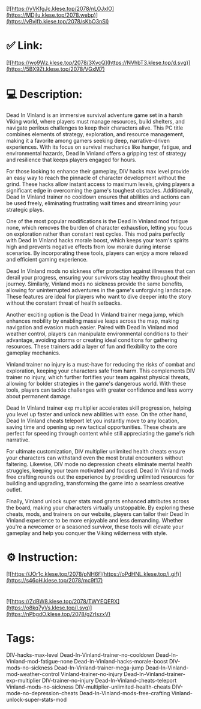 [![https://yVKfgJc.klese.top/2078/nLOJxlO](https://MDjIu.klese.top/2078.webp)](https://vBvjfb.klese.top/2078/sKbO3nSI)
# ✅ Link:
[![https://wo9Wz.klese.top/2078/3XvcQ](https://NVhbT3.klese.top/d.svg)](https://5BX9Zt.klese.top/2078/VGxM7)
# 💻 Description:
Dead In Vinland is an immersive survival adventure game set in a harsh Viking world, where players must manage resources, build shelters, and navigate perilous challenges to keep their characters alive. This PC title combines elements of strategy, exploration, and resource management, making it a favorite among gamers seeking deep, narrative-driven experiences. With its focus on survival mechanics like hunger, fatigue, and environmental hazards, Dead In Vinland offers a gripping test of strategy and resilience that keeps players engaged for hours.



For those looking to enhance their gameplay, DIV hacks max level provide an easy way to reach the pinnacle of character development without the grind. These hacks allow instant access to maximum levels, giving players a significant edge in overcoming the game's toughest obstacles. Additionally, Dead In Vinland trainer no cooldown ensures that abilities and actions can be used freely, eliminating frustrating wait times and streamlining your strategic plays.



One of the most popular modifications is the Dead In Vinland mod fatigue none, which removes the burden of character exhaustion, letting you focus on exploration rather than constant rest cycles. This mod pairs perfectly with Dead In Vinland hacks morale boost, which keeps your team's spirits high and prevents negative effects from low morale during intense scenarios. By incorporating these tools, players can enjoy a more relaxed and efficient gaming experience.



Dead In Vinland mods no sickness offer protection against illnesses that can derail your progress, ensuring your survivors stay healthy throughout their journey. Similarly, Vinland mods no sickness provide the same benefits, allowing for uninterrupted adventures in the game's unforgiving landscape. These features are ideal for players who want to dive deeper into the story without the constant threat of health setbacks.



Another exciting option is the Dead In Vinland trainer mega jump, which enhances mobility by enabling massive leaps across the map, making navigation and evasion much easier. Paired with Dead In Vinland mod weather control, players can manipulate environmental conditions to their advantage, avoiding storms or creating ideal conditions for gathering resources. These trainers add a layer of fun and flexibility to the core gameplay mechanics.



Vinland trainer no injury is a must-have for reducing the risks of combat and exploration, keeping your characters safe from harm. This complements DIV trainer no injury, which further fortifies your team against physical threats, allowing for bolder strategies in the game's dangerous world. With these tools, players can tackle challenges with greater confidence and less worry about permanent damage.



Dead In Vinland trainer exp multiplier accelerates skill progression, helping you level up faster and unlock new abilities with ease. On the other hand, Dead In Vinland cheats teleport let you instantly move to any location, saving time and opening up new tactical opportunities. These cheats are perfect for speeding through content while still appreciating the game's rich narrative.



For ultimate customization, DIV multiplier unlimited health cheats ensure your characters can withstand even the most brutal encounters without faltering. Likewise, DIV mode no depression cheats eliminate mental health struggles, keeping your team motivated and focused. Dead In Vinland mods free crafting rounds out the experience by providing unlimited resources for building and upgrading, transforming the game into a seamless creative outlet.



Finally, Vinland unlock super stats mod grants enhanced attributes across the board, making your characters virtually unstoppable. By exploring these cheats, mods, and trainers on our website, players can tailor their Dead In Vinland experience to be more enjoyable and less demanding. Whether you're a newcomer or a seasoned survivor, these tools will elevate your gameplay and help you conquer the Viking wilderness with style.

# ⚙️ Instruction:
[![https://JOr1c.klese.top/2078/pNH6f](https://oPdHNL.klese.top/i.gif)](https://s46oH.klese.top/2078/mc9f17)
#
[![https://ZdBW8.klese.top/2078/TWYEQERX](https://o8kq7yVs.klese.top/l.svg)](https://nPbgdO.klese.top/2078/gZrIszxV)
# Tags:
DIV-hacks-max-level Dead-In-Vinland-trainer-no-cooldown Dead-In-Vinland-mod-fatigue-none Dead-In-Vinland-hacks-morale-boost DIV-mods-no-sickness Dead-In-Vinland-trainer-mega-jump Dead-In-Vinland-mod-weather-control Vinland-trainer-no-injury Dead-In-Vinland-trainer-exp-multiplier DIV-trainer-no-injury Dead-In-Vinland-cheats-teleport Vinland-mods-no-sickness DIV-multiplier-unlimited-health-cheats DIV-mode-no-depression-cheats Dead-In-Vinland-mods-free-crafting Vinland-unlock-super-stats-mod






